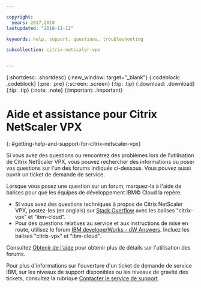 ```yaml
---

copyright:
  years: 2017,2018
lastupdated: "2018-11-12"

keywords: help, support, questions, troubleshooting

subcollection: citrix-netscaler-vpx


---
```


{:shortdesc: .shortdesc}
{:new_window: target="_blank"}
{:codeblock: .codeblock}
{:pre: .pre}
{:screen: .screen}
{:tip: .tip}
{:download: .download}
{:tip: .tip}
{:note: .note}
{:important: .important}

# Aide et assistance pour Citrix NetScaler VPX
{: #getting-help-and-support-for-citrix-netscaler-vpx}

Si vous avez des questions ou rencontrez des problèmes lors de l'utilisation de Citrix NetScaler VPX, vous pouvez rechercher des informations ou poser vos questions sur l'un des forums indiqués ci-dessous. Vous pouvez aussi ouvrir un ticket de demande de service.

Lorsque vous posez une question sur un forum, marquez-la à l'aide de balises pour que les équipes de développement IBM© Cloud la repère.

* Si vous avez des questions techniques à propos de Citrix NetScaler VPX, postez-les (en anglais) sur [Stack Overflow](https://stackoverflow.com/search?q=citrix-vpx+ibm-cloud) avec les balises "citrix-vpx" et "ibm-cloud".
* Pour des questions relatives au service et aux instructions de mise en route, utilisez le forum [IBM developerWorks - dW Answers](https://developer.ibm.com/answers/topics/citrix-vpx.html?smartspace=ibm-cloud). Incluez les balises "citrix-vpx" et "ibm-cloud".

Consultez [Obtenir de l'aide](https://{DomainName}/docs/get-support?topic=get-support-using-avatar) pour obtenir plus de détails sur l'utilisation des forums.

Pour plus d'informations sur l'ouverture d'un ticket de demande de service IBM, sur les niveaux de support disponibles ou les niveaux de gravité des tickets, consultez la rubrique
[Contacter le service de support](/docs/get-support?topic=get-support-contacting-bluemix-support-dedicated-local).

